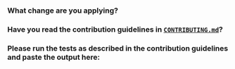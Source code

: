 ### What change are you applying?

### Have you read the contribution guidelines in [`CONTRIBUTING.md`](CONTRIBUTING.md)?

### Please run the tests as described in the contribution guidelines and paste the output here: 

```

```
